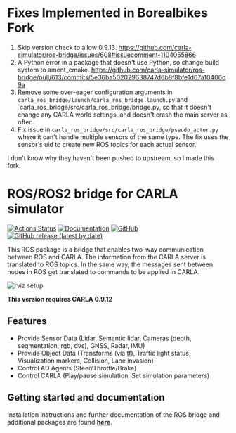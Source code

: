 # Fixes Implemented in Borealbikes Fork

1. Skip version check to allow 0.9.13. https://github.com/carla-simulator/ros-bridge/issues/608#issuecomment-1104055866
2. A Python error in a package that doesn't use Python, so change build system to ament_cmake. https://github.com/carla-simulator/ros-bridge/pull/613/commits/5e36ba502029638747d6b8f8bfe1d67a10406d9a
3. Remove some over-eager configuration arguments in `carla_ros_bridge/launch/carla_ros_bridge.launch.py` and `carla_ros_bridge/src/carla_ros_bridge/bridge.py, so that it doesn't change any CARLA world settings, and doesn't crash the main server as often.
4. Fix issue in `carla_ros_bridge/src/carla_ros_bridge/pseudo_actor.py` where it can't handle multiple sensors of the same type. The fix uses the sensor's uid to create new ROS topics for each actual sensor.

I don't know why they haven't been pushed to upstream, so I made this fork.

# ROS/ROS2 bridge for CARLA simulator

[![Actions Status](https://github.com/carla-simulator/ros-bridge/workflows/CI/badge.svg)](https://github.com/carla-simulator/ros-bridge)
[![Documentation](https://readthedocs.org/projects/carla/badge/?version=latest)](http://carla.readthedocs.io)
[![GitHub](https://img.shields.io/github/license/carla-simulator/ros-bridge)](https://github.com/carla-simulator/ros-bridge/blob/master/LICENSE)
[![GitHub release (latest by date)](https://img.shields.io/github/v/release/carla-simulator/ros-bridge)](https://github.com/carla-simulator/ros-bridge/releases/latest)

 This ROS package is a bridge that enables two-way communication between ROS and CARLA. The information from the CARLA server is translated to ROS topics. In the same way, the messages sent between nodes in ROS get translated to commands to be applied in CARLA.

![rviz setup](./docs/images/ad_demo.png "AD Demo")

**This version requires CARLA 0.9.12**

## Features

- Provide Sensor Data (Lidar, Semantic lidar, Cameras (depth, segmentation, rgb, dvs), GNSS, Radar, IMU)
- Provide Object Data (Transforms (via [tf](http://wiki.ros.org/tf)), Traffic light status, Visualization markers, Collision, Lane invasion)
- Control AD Agents (Steer/Throttle/Brake)
- Control CARLA (Play/pause simulation, Set simulation parameters)

## Getting started and documentation

Installation instructions and further documentation of the ROS bridge and additional packages are found [__here__](https://carla.readthedocs.io/projects/ros-bridge/en/latest/).
